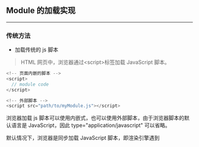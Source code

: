 ## Module 的加载实现

---

### 传统方法

- 加载传统的 js 脚本

> HTML 网页中，浏览器通过\<script\>标签加载 JavaScript 脚本。

```javascript
<!-- 页面内嵌的脚本 -->
<script>
  // module code
</script>

<!-- 外部脚本 -->
<script src="path/to/myModule.js"></script>
```

浏览器加载 js 脚本可以使用内嵌式，也可以使用外部脚本，由于浏览器脚本的默认语言是 JavaScript，因此 type="application/javascript" 可以省略。

默认情况下，浏览器是同步加载 JavaScript 脚本，即渲染引擎遇到<script>标签就会停下来，等到执行完脚本，再继续向下渲染。如果是外部脚本，还必须加入脚本下载的时间。

也可以用以下两种方式指定让浏览器异步加载

```javascript
<script src="path/to/myModule.js" defer></script>
<script src="path/to/myModule.js" async></script>
```

上面代码中上面代码中，```<script>``` 标签打开 defer 或 async 属性，脚本就会异步加载。渲染引擎遇到这一行命令，就会开始下载外部脚本，但不会等它下载和执行，而是直接执行后面的命令。

- defer 和 async 的区别：

> * defer 要等到整个页面在内存中正常渲染结束（DOM 结构完全生成，以及其他脚本执行完成），才会执行，所以有脚本是按顺序执行的。
> * async 一旦下载完，渲染引擎就会中断渲染，执行这个脚本以后，再继续渲染。所以谁先下载完就先执行谁

### es6 加载规则
- 相同点：es6 和传统方式一样，es6 也可以使用内嵌式和引用式
- 不同点：览器加载 ES6 模块，```<script>``` 标签里要加入 type="module" 属性。

```javascript
<script type="module" src="./foo.js"></script>
```

浏览器对于带有 type="module" 的 ```<script>``` ，都是异步加载，不会造成堵塞浏览器，即等到整个页面渲染完，再执行模块脚本，等同于打开了<script>标签的 defer 属性。所以说 es6 加载时默认使用 defer 属性。

也可以给 es6 指定 async 属性

```javascript
<script type="module" src="./foo.js" async></script>
```

上面代码使用了 async 属性， ```<script type="module">``` 就不会按照在页面出现的顺序执行，而是只要该模块加载完成，就执行该模块。

- 注意：

> * 代码是在模块作用域之中运行，而不是在全局作用域运行。模块内部的顶层变量，外部不可见。
> * 模块脚本自动采用严格模式，不管有没有声明use strict。
> * 模块之中，可以使用import命令加载其他模块（.js后缀不可省略，需要提供绝对 URL 或相对 URL），也可以使用export命令输出对外接口。
> * 模块之中，顶层的this关键字返回undefined，而不是指向window。也就是说，在模块顶层使用this关键字，是无意义的。
> * 同一个模块如果加载多次，将只执行一次。